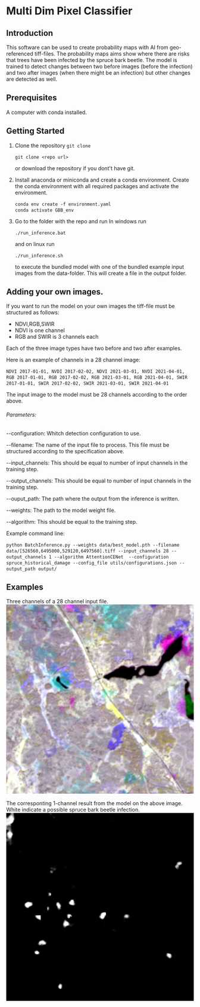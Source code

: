 # Multi Dim Pixel Classifier

## Introduction 
This software can be used to create probability maps with AI from geo-referenced tiff-files. The probability maps aims show where there are risks that trees have been infected by the spruce bark beetle.
The model is trained to detect changes between two before images (before the infection) and two after images (when there might be an infection) but other changes are detected as well.

## Prerequisites
A computer with conda installed.

## Getting Started
1. Clone the repository `git clone `

   ```
   git clone <repo url>
   ```
   or download the repository if you dont't have git.
2. Install anaconda or miniconda and create a conda environment.
   Create the conda environment with all required packages and activate the environment.
   ```
   conda env create -f environment.yaml
   conda activate GBB_env
   ```
3. Go to the folder with the repo and run 
   In windows run
   ```
   ./run_inference.bat 
   ```
   and on linux run
   ```
   ./run_inference.sh 
   ```
   to execute the bundled model with one of the bundled example input images from the data-folder. This will create a file in the output folder.

## Adding your own images.
If you want to run the model on your own images the tiff-file must be structured as follows:
* NDVI,RGB,SWIR
* NDVI is one channel
* RGB and SWIR is 3 channels each 

Each of the three image types have two before and two after examples. 

Here is an example of channels in a 28 channel image:
   ```
   NDVI 2017-01-01, NVDI 2017-02-02, NDVI 2021-03-01, NVDI 2021-04-01, RGB 2017-01-01, RGB 2017-02-02, RGB 2021-03-01, RGB 2021-04-01, SWIR 2017-01-01, SWIR 2017-02-02, SWIR 2021-03-01, SWIR 2021-04-01
   ```

The input image to the model must be 28 channels according to the order above. 

###### Parameters:
--configuration: Whitch detection configuration to use.

--filename: The name of the input file to process. This file must be structured according to the specification above.

--input_channels: This should be equal to number of input channels in the training step.

--output_channels: This should be equal to number of input channels in the training step.

--ouput_path: The path where the output from the inference is written.

--weights: The path to the model weight file.

--algorithm: This should be equal to the training step.


Example command line:
```
python BatchInference.py --weights data/best_model.pth --filename data/[526560,6495000,529120,6497560].tiff --input_channels 28 --output_channels 1 --algorithm AttentionCENet  --configuration spruce_historical_damage --config_file utils/configurations.json --output_path output/
```

## Examples 
Three channels of a 28 channel input file.
![input](./readme-files/input_example.png)

The corresponting 1-channel result from the model on the above image. White indicate a possible spruce bark beetle infection.
![output](./readme-files/result_example.png)